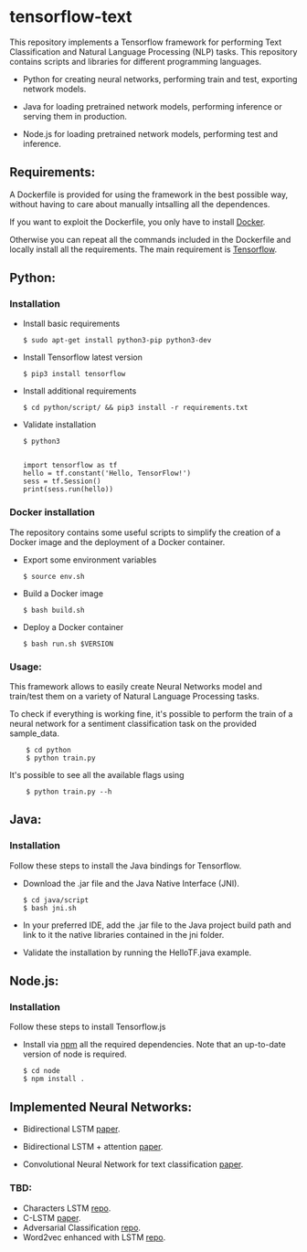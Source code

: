 # tensorflow-text

This repository implements a Tensorflow framework for performing Text Classification and Natural Language Processing (NLP) tasks.
This repository contains scripts and libraries for different programming languages.

  - Python for creating neural networks, performing train and test, exporting network models.

  - Java for loading pretrained network models, performing inference or serving them in production.

  - Node.js for loading pretrained network models, performing test and inference.


## Requirements:

A Dockerfile is provided for using the framework in the best possible way, without having to care about manually intsalling all the dependences.

If you want to exploit the Dockerfile, you only have to install [Docker](https://docs.docker.com/install/).

Otherwise you can repeat all the commands included in the Dockerfile and locally install all the requirements.
The main requirement is [Tensorflow](https://github.com/tensorflow/tensorflow).

## Python:


### Installation

  - Install basic requirements
  
        $ sudo apt-get install python3-pip python3-dev
  - Install Tensorflow latest version
  
        $ pip3 install tensorflow
  - Install additional requirements
  
        $ cd python/script/ && pip3 install -r requirements.txt
  - Validate installation

        $ python3


        import tensorflow as tf
        hello = tf.constant('Hello, TensorFlow!')
        sess = tf.Session()
        print(sess.run(hello))



### Docker installation

The repository contains some useful scripts to simplify the creation of a Docker image and the deployment of a Docker container.

  - Export some environment variables
  
        $ source env.sh
  - Build a Docker image
  
        $ bash build.sh
  - Deploy a Docker container
  
        $ bash run.sh $VERSION


### Usage:

This framework allows to easily create Neural Networks model and train/test them on a variety of Natural Language Processing tasks.

To check if everything is working fine, it's possible to perform the train of a neural network for a sentiment classification task on the provided sample_data.

        $ cd python
        $ python train.py 

It's possible to see all the available flags using 

        $ python train.py --h



## Java:


### Installation

Follow these steps to install the Java bindings for Tensorflow.

  - Download the .jar file and the Java Native Interface (JNI).
  
        $ cd java/script
        $ bash jni.sh

  - In your preferred IDE, add the .jar file to the Java project build path and link to it the native libraries contained in the jni folder. 

  - Validate the installation by running the HelloTF.java example.


## Node.js:

### Installation

Follow these steps to install Tensorflow.js

  - Install via [npm](https://www.npmjs.com/) all the required dependencies. Note that an up-to-date version of node is required.
  
        $ cd node
        $ npm install .



## Implemented Neural Networks:


  - Bidirectional LSTM [paper](https://link.springer.com/chapter/10.1007/978-3-319-39958-4_19).

  - Bidirectional LSTM + attention [paper](http://www.aclweb.org/anthology/P16-2034).

  - Convolutional Neural Network for text classification [paper](https://arxiv.org/pdf/1408.5882.pdf).


### TBD:

  - Characters LSTM [repo](https://github.com/charlesashby/CharLSTM).
  - C-LSTM [paper](https://arxiv.org/pdf/1511.08630.pdf).
  - Adversarial Classification [repo](https://github.com/dennybritz/models/tree/master/adversarial_text).
  - Word2vec enhanced with LSTM [repo](https://github.com/chaitjo/lstm-context-embeddings
).



